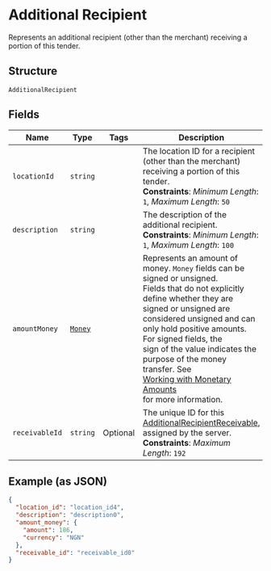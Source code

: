 
# Additional Recipient

Represents an additional recipient (other than the merchant) receiving a portion of this tender.

## Structure

`AdditionalRecipient`

## Fields

| Name | Type | Tags | Description |
|  --- | --- | --- | --- |
| `locationId` | `string` |  | The location ID for a recipient (other than the merchant) receiving a portion of this tender.<br>**Constraints**: *Minimum Length*: `1`, *Maximum Length*: `50` |
| `description` | `string` |  | The description of the additional recipient.<br>**Constraints**: *Minimum Length*: `1`, *Maximum Length*: `100` |
| `amountMoney` | [`Money`](/doc/models/money.md) |  | Represents an amount of money. `Money` fields can be signed or unsigned.<br>Fields that do not explicitly define whether they are signed or unsigned are<br>considered unsigned and can only hold positive amounts. For signed fields, the<br>sign of the value indicates the purpose of the money transfer. See<br>[Working with Monetary Amounts](https://developer.squareup.com/docs/build-basics/working-with-monetary-amounts)<br>for more information. |
| `receivableId` | `string` | Optional | The unique ID for this [AdditionalRecipientReceivable](#type-additionalrecipientreceivable), assigned by the server.<br>**Constraints**: *Maximum Length*: `192` |

## Example (as JSON)

```json
{
  "location_id": "location_id4",
  "description": "description0",
  "amount_money": {
    "amount": 186,
    "currency": "NGN"
  },
  "receivable_id": "receivable_id0"
}
```

